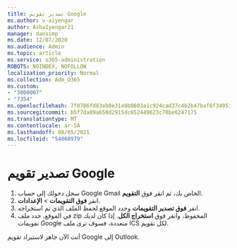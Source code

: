 ```yaml
---
title: تصدير تقويم Google
ms.author: v-aiyengar
author: AshaIyengar21
manager: dansimp
ms.date: 12/07/2020
ms.audience: Admin
ms.topic: article
ms.service: o365-administration
ROBOTS: NOINDEX, NOFOLLOW
localization_priority: Normal
ms.collection: Adm_O365
ms.custom:
- "3800007"
- "7354"
ms.openlocfilehash: 7f0786fd83eb0e31e0b0803a1c924cad37c4b2b47baf6f3495175c8a7bd7b91d
ms.sourcegitcommit: b5f7da89a650d2915dc652449623c78be6247175
ms.translationtype: MT
ms.contentlocale: ar-SA
ms.lasthandoff: 08/05/2021
ms.locfileid: "54068979"
---
```

# <a name="export-your-google-calendar"></a>تصدير تقويم Google

1. سجل دخولك إلى حساب Google Gmail الخاص بك، ثم انقر فوق **التقويم**.
1. انقر **فوق التقويمات**  >  **الإعدادات**.
1. انقر **فوق تصدير التقويمات** وحدد الموقع لحفظ الملف الذي تم استخراجه.
1. في الموقع، حدد ملف zip المحفوظ، وانقر فوق **استخراج الكل**.
   إذا كان لديك تقويمات Google متعددة، فسوف ترى ملف ICS لكل تقويم.

أنت الآن جاهز لاستيراد تقويم Google إلى Outlook.